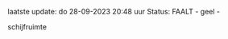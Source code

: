 laatste update: 
do 28-09-2023 20:48   uur 
Status: FAALT - geel - 
<div class="service Y">schijfruimte</div>